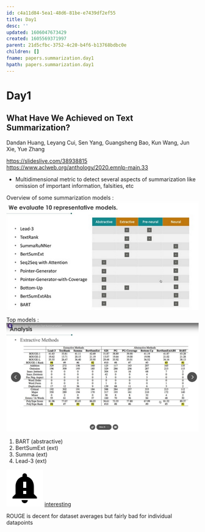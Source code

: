 ```yaml
---
id: c4a11d84-5ea1-48d6-81be-e7439df2ef55
title: Day1
desc: ''
updated: 1606047673429
created: 1605569371997
parent: 21d5cfbc-3752-4c20-b4f6-b13768bdbc0e
children: []
fname: papers.summarization.day1
hpath: papers.summarization.day1
---
```

# Day1

## What Have We Achieved on Text Summarization?

Dandan Huang, Leyang Cui, Sen Yang, Guangsheng Bao, Kun Wang, Jun Xie, Yue Zhang 

<https://slideslive.com/38938815>
<https://www.aclweb.org/anthology/2020.emnlp-main.33>

- Multidimensional metric to detect several aspects of summarization like omission of important information, falsities, etc

Overview of some summarization models :
![](../assets/images/2020-11-17-00-35-25.png)

Top models :
![](../assets/images/2020-11-17-00-37-34.png)

1. BART (abstractive)
2. BertSumExt (ext)
3. Summa (ext)
4. Lead-3 (ext)

![](../assets/images/2020-11-22-13-15-42.png)
[interesting](8c716ab6-e253-4b05-8167-ad399382adbb)

ROUGE is decent for dataset averages but fairly bad for individual datapoints

